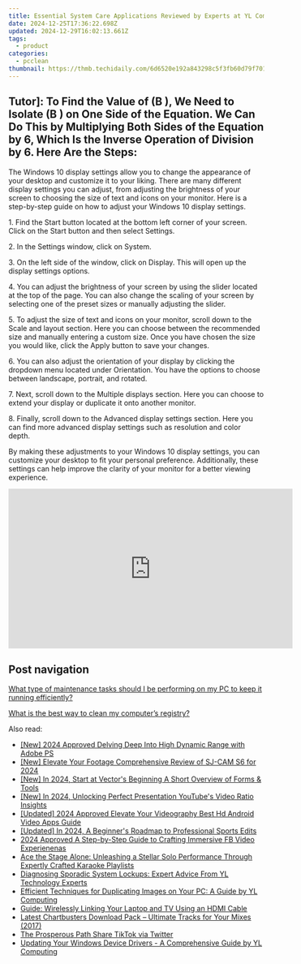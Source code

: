 ```yaml
---
title: Essential System Care Applications Reviewed by Experts at YL Computing | YL Software Solutions
date: 2024-12-25T17:36:22.698Z
updated: 2024-12-29T16:02:13.661Z
tags:
  - product
categories:
  - pcclean
thumbnail: https://thmb.techidaily.com/6d6520e192a843298c5f3fb60d79f701e9d849b7c957109090842f5892749c79.jpg
---
```


## Tutor]: To Find the Value of \(B \), We Need to Isolate \(B \) on One Side of the Equation. We Can Do This by Multiplying Both Sides of the Equation by 6, Which Is the Inverse Operation of Division by 6. Here Are the Steps:

The Windows 10 display settings allow you to change the appearance of your desktop and customize it to your liking. There are many different display settings you can adjust, from adjusting the brightness of your screen to choosing the size of text and icons on your monitor. Here is a step-by-step guide on how to adjust your Windows 10 display settings. 

1\. Find the Start button located at the bottom left corner of your screen. Click on the Start button and then select Settings.

2\. In the Settings window, click on System.

3\. On the left side of the window, click on Display. This will open up the display settings options. 

4\. You can adjust the brightness of your screen by using the slider located at the top of the page. You can also change the scaling of your screen by selecting one of the preset sizes or manually adjusting the slider.

5\. To adjust the size of text and icons on your monitor, scroll down to the Scale and layout section. Here you can choose between the recommended size and manually entering a custom size. Once you have chosen the size you would like, click the Apply button to save your changes.

6\. You can also adjust the orientation of your display by clicking the dropdown menu located under Orientation. You have the options to choose between landscape, portrait, and rotated.

7\. Next, scroll down to the Multiple displays section. Here you can choose to extend your display or duplicate it onto another monitor.

8\. Finally, scroll down to the Advanced display settings section. Here you can find more advanced display settings such as resolution and color depth. 

By making these adjustments to your Windows 10 display settings, you can customize your desktop to fit your personal preference. Additionally, these settings can help improve the clarity of your monitor for a better viewing experience.

<!-- affiliate ads begin -->
<iframe width="560" height="315" src="https://www.youtube.com/embed/YwOwUI47FuU?si=NK7IEELjx7_SJSl2" title="YouTube video player" frameborder="0" allow="accelerometer; autoplay; clipboard-write; encrypted-media; gyroscope; picture-in-picture; web-share" referrerpolicy="strict-origin-when-cross-origin" allowfullscreen></iframe>
<!-- affiliate ads end -->

## Post navigation

[What type of maintenance tasks should I be performing on my PC to keep it running efficiently?](https://tools.techidaily.com/pcclean/products/)

[What is the best way to clean my computer’s registry?](https://tools.techidaily.com/pcclean/products/)

<ins class="adsbygoogle"
     style="display:block"
     data-ad-format="autorelaxed"
     data-ad-client="ca-pub-7571918770474297"
     data-ad-slot="1223367746"></ins>

<ins class="adsbygoogle"
     style="display:block"
     data-ad-client="ca-pub-7571918770474297"
     data-ad-slot="8358498916"
     data-ad-format="auto"
     data-full-width-responsive="true"></ins>

<span class="atpl-alsoreadstyle">Also read:</span>
<div><ul>
<li><a href="https://fox-helps.techidaily.com/new-2024-approved-delving-deep-into-high-dynamic-range-with-adobe-ps/"><u>[New] 2024 Approved Delving Deep Into High Dynamic Range with Adobe PS</u></a></li>
<li><a href="https://article-helps.techidaily.com/new-elevate-your-footage-comprehensive-review-of-sj-cam-s6-for-2024/"><u>[New] Elevate Your Footage Comprehensive Review of SJ-CAM S6 for 2024</u></a></li>
<li><a href="https://article-helps.techidaily.com/new-in-2024-start-at-vectors-beginning-a-short-overview-of-forms-and-tools/"><u>[New] In 2024, Start at Vector's Beginning A Short Overview of Forms & Tools</u></a></li>
<li><a href="https://youtube-docs.techidaily.com/n-2024-unlocking-perfect-presentation-youtubes-video-ratio-insights/"><u>[New] In 2024, Unlocking Perfect Presentation YouTube's Video Ratio Insights</u></a></li>
<li><a href="https://article-helps.techidaily.com/updated-2024-approved-elevate-your-videography-best-hd-android-video-apps-guide/"><u>[Updated] 2024 Approved Elevate Your Videography Best Hd Android Video Apps Guide</u></a></li>
<li><a href="https://facebook-video-share.techidaily.com/updated-in-2024-a-beginners-roadmap-to-professional-sports-edits/"><u>[Updated] In 2024, A Beginner's Roadmap to Professional Sports Edits</u></a></li>
<li><a href="https://facebook-videos.techidaily.com/2024-approved-a-step-by-step-guide-to-crafting-immersive-fb-video-experienenas/"><u>2024 Approved A Step-by-Step Guide to Crafting Immersive FB Video Experienenas</u></a></li>
<li><a href="https://win-updates.techidaily.com/ace-the-stage-alone-unleashing-a-stellar-solo-performance-through-expertly-crafted-karaoke-playlists/"><u>Ace the Stage Alone: Unleashing a Stellar Solo Performance Through Expertly Crafted Karaoke Playlists</u></a></li>
<li><a href="https://win-updates.techidaily.com/diagnosing-sporadic-system-lockups-expert-advice-from-yl-technology-experts/"><u>Diagnosing Sporadic System Lockups: Expert Advice From YL Technology Experts</u></a></li>
<li><a href="https://win-updates.techidaily.com/efficient-techniques-for-duplicating-images-on-your-pc-a-guide-by-yl-computing/"><u>Efficient Techniques for Duplicating Images on Your PC: A Guide by YL Computing</u></a></li>
<li><a href="https://techtrends.techidaily.com/guide-wirelessly-linking-your-laptop-and-tv-using-an-hdmi-cable/"><u>Guide: Wirelessly Linking Your Laptop and TV Using an HDMI Cable</u></a></li>
<li><a href="https://win-updates.techidaily.com/latest-chartbusters-download-pack-ultimate-tracks-for-your-mixes-2017/"><u>Latest Chartbusters Download Pack – Ultimate Tracks for Your Mixes (2017)</u></a></li>
<li><a href="https://twitter-videos.techidaily.com/the-prosperous-path-share-tiktok-via-twitter/"><u>The Prosperous Path Share TikTok via Twitter</u></a></li>
<li><a href="https://win-updates.techidaily.com/updating-your-windows-device-drivers-a-comprehensive-guide-by-yl-computing/"><u>Updating Your Windows Device Drivers - A Comprehensive Guide by YL Computing</u></a></li>
</ul></div>

